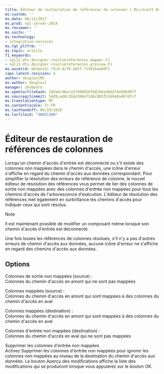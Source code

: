 ```yaml
---
title: Éditeur de restauration de références de colonnes | Microsoft Docs
ms.custom: ''
ms.date: 06/13/2017
ms.prod: sql-server-2014
ms.reviewer: ''
ms.suite: ''
ms.technology:
- integration-services
ms.tgt_pltfrm: ''
ms.topic: article
f1_keywords:
- sql12.dts.designer.resolvereferences.mapper.F1
- sql12.dts.designer.resolvereferences.preview.F1
ms.assetid: bb3ee33c-79c4-4c76-a82f-71581b4a60f1
caps.latest.revision: 4
author: douglaslMS
ms.author: douglasl
manager: jhubbard
ms.openlocfilehash: 392e6c9beca37998056fb8294a366d74e69b997f
ms.sourcegitcommit: 5dd5cad0c1bbd308471d6c885f516948ad67dfcf
ms.translationtype: MT
ms.contentlocale: fr-FR
ms.lasthandoff: 06/19/2018
ms.locfileid: "36051308"
---
```

# <a name="resolve-column-reference-editor"></a>Éditeur de restauration de références de colonnes
  Lorsqu'un chemin d'accès d'entrée est déconnecté ou s'il existe des colonnes non mappées dans le chemin d'accès, une icône d'erreur s'affiche en regard du chemin d'accès aux données correspondant. Pour simplifier la résolution des erreurs de référence de colonne, le nouvel éditeur de résolution des références vous permet de lier des colonnes de sortie non mappées avec des colonnes d'entrée non mappées pour tous les chemins d'accès de l'arborescence d'exécution. L'éditeur de résolution des références met également en surbrillance les chemins d'accès pour indiquer ceux qui sont résolus.  
  
> [!NOTE]  
>  Il est maintenant possible de modifier un composant même lorsque son chemin d'accès d'entrée est déconnecté.  
  
 Une fois toutes les références de colonnes résolues, s'il n'y a pas d'autres erreurs de chemin d'accès aux données, aucune icône d'erreur ne s'affiche en regard des chemins d'accès aux données.  
  
## <a name="options"></a>Options  
 Colonnes de sortie non mappées (source) :  
 Colonnes du chemin d'accès en amont qui ne sont pas mappées  
  
 Colonnes mappées (source) :  
 Colonnes du chemin d'accès en amont qui sont mappées à des colonnes du chemin d'accès en aval  
  
 Colonnes mappées (destination) :  
 Colonnes du chemin d'accès en amont qui sont mappées à des colonnes du chemin d'accès en aval  
  
 Colonnes d'entrée non mappées (destination) :  
 Colonnes du chemin d'accès en aval qui ne sont pas mappées  
  
 Supprimer les colonnes d'entrée non mappées  
 Activez Supprimer les colonnes d'entrée non mappées pour ignorer les colonnes non mappées au niveau de la destination du chemin d'accès aux données. Le bouton Aperçu des modifications affiche la liste des modifications qui se produiront lorsque vous appuierez sur le bouton OK.  
  
  